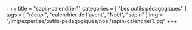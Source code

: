 +++
title = "sapin-calendrier1"
categories = [ "Les outils pédagogiques" ]
tags = [ "récup'", "calendrier de l'avent", "Noël", "sapin" ]
img = "/img/expertise/outils-pedagogiques/noel/sapin-calendrier1.jpg"
+++